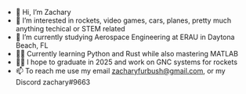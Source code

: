 - 👋 Hi, I’m Zachary
- 👀 I’m interested in rockets, video games, cars, planes, pretty much anything techical or STEM related
- 🏫 I’m currently studying Aerospace Engineering at ERAU in Daytona Beach, FL 
- 🧑‍💻 Currently learning Python and Rust while also mastering MATLAB
- 🧑‍💼 I hope to graduate in 2025 and work on GNC systems for rockets
- 📫 To reach me use my email zacharyfurbush@gmail.com, or my Discord zachary#9663
